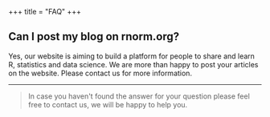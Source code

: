 +++
title = "FAQ"
+++


## Can I post my blog on rnorm.org?
Yes, our website is aiming to build a platform for people to share and learn R, statistics and data science. We are more than happy to post your articles on the website. Please contact us for more information.


---

> In case you haven't found the answer for your question please feel free to contact us, we will be happy to help you.
